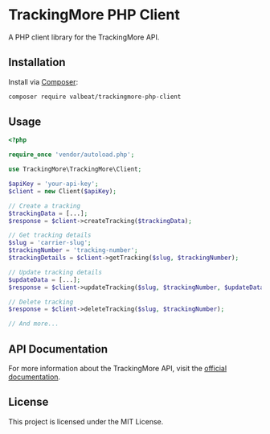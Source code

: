 # TrackingMore PHP Client

A PHP client library for the TrackingMore API.

## Installation

Install via [Composer](https://getcomposer.org/):

```bash
composer require valbeat/trackingmore-php-client
```

## Usage

```php
<?php

require_once 'vendor/autoload.php';

use TrackingMore\TrackingMore\Client;

$apiKey = 'your-api-key';
$client = new Client($apiKey);

// Create a tracking
$trackingData = [...];
$response = $client->createTracking($trackingData);

// Get tracking details
$slug = 'carrier-slug';
$trackingNumber = 'tracking-number';
$trackingDetails = $client->getTracking($slug, $trackingNumber);

// Update tracking details
$updateData = [...];
$response = $client->updateTracking($slug, $trackingNumber, $updateData);

// Delete tracking
$response = $client->deleteTracking($slug, $trackingNumber);

// And more...
```

## API Documentation

For more information about the TrackingMore API, visit the [official documentation](https://www.trackingmore.com/docs/trackingmore/e3f9re5cu7ude-api-overview).


## License

This project is licensed under the MIT License.
